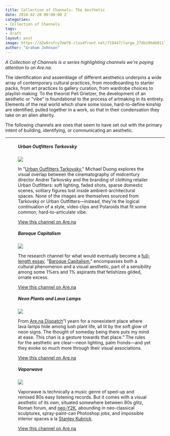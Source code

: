 ```yaml
---
title: Collection of Channels: The Aesthetic
date: 2018-02-20 00:00:00 Z
categories:
- Collection of Channels
tags:
- draft
layout: post
image: https://d2w9rnfcy7mm78.cloudfront.net/719447/large_27db19bd60117329f7d2a71e62b608fc.jpg
author: "Graham Johnson"
---
```



_A Collection of Channels is a series highlighting channels we’re paying attention to on Are.na._


The identification and assemblage of different aesthetics underpins a wide array of contemporary cultural practices, from moodboarding to starter packs, from art practices to gallery curation, from wardrobe choices to playlist-making. To the theorist Peli Grietzer, the development of an aesthetic or "vibe" is foundational to the process of artmaking in its entirety. Elements of the real world which share some loose, hard-to-define kinship are identified, pulled together in a work, so that in their condensation they take on an alien alterity.


The following channels are ones that seem to have set out with the primary intent of building, identifying, or communicating an aesthetic. 


---


<figure>
  <h5>Urban Outfitters Tarkovsky</h5>
  <a href="https://www.are.na/michael-duong/urban-outfitters-tarkovsky">
    <img src="https://d2w9rnfcy7mm78.cloudfront.net/719447/large_27db19bd60117329f7d2a71e62b608fc.jpg">
  </a>
  <figcaption>
    <p>In "<a href="https://www.are.na/michael-duong/urban-outfitters-tarkovsky">Urban Outfitters Tarkovsky</a>," Michael Duong explores the visual overlap between the cinematography of midcentury director Andrei Tarkovsky and the branding of clothing retailer Urban Outfitters: soft lighting, faded shots, sparse domestic scenes, solitary figures lost inside ambient-architectural spaces. None of the images are themselves sourced from Tarkovsky or Urban Outfitters—instead, they're the logical continuation of a style, video clips and Polaroids that fit some common, hard-to-articulate vibe.</p>
    <a href="https://www.are.na/michael-duong/urban-outfitters-tarkovsky">View this channel on Are.na</a>
  </figcaption>
</figure>


<figure>
  <h5>Baroque Capitalism</h5>
  <a href="https://www.are.na/toby-shorin/baroque-capitalism">
    <img src="https://d2w9rnfcy7mm78.cloudfront.net/927820/original_9722b5c0d8d1d834942c702df251f02f.jpg">
  </a>
  <figcaption>
    <p>The research channel for what would eventually become a <a href="http://subpixel.space/entries/haute-baroque-capitalism/">full-length essay</a>, "<a href="https://www.are.na/toby-shorin/baroque-capitalism">Baroque Capitalism</a>," encompasses both a cultural phenomenon and a visual aesthetic, part of a sensibility among some 1%ers and 1% aspirants that fetishizes gilded, ornate excess.</p>
    <a href="https://www.are.na/toby-shorin/baroque-capitalism">View this channel on Are.na</a>
  </figcaption>
</figure>


<figure>
  <h5>Neon Plants and Lava Lamps</h5>
  <a href="https://www.are.na/steve-k/neon-plants-and-lava-lamps">
    <img src="https://d2w9rnfcy7mm78.cloudfront.net/1682697/large_2251cf0dcc95384d54e2cf4ecd47e3c5">
  </a>
  <figcaption>
    <p>From <a href="https://twitter.com/arena_dispatch">Are.na Dispatch</a>”I yearn for a nonexistent place where lava lamps hide among lush plant life, all lit by the soft glow of neon signs. The thought of someday being there puts my mind at ease. This chan is a gesture towards that place.” The rules for the aesthetic are clear—neon lighting, palm fronds—and yet they evoke so much more through their visual associations.</p>
    <a href="https://www.are.na/steve-k/neon-plants-and-lava-lamps">View this channel on Are.na</a>
  </figcaption>
</figure>


<figure>
  <h5>Vaporwave</h5>
  <a href="https://www.are.na/james-hicks/vaporwave">
    <img src="https://d2w9rnfcy7mm78.cloudfront.net/492839/large_3ba38a05470916eee2e3760806cac5e9.jpg">
  </a>
  <figcaption>
    <p>Vaporwave is technically a music genre of sped-up and remixed 80s easy listening records. But it comes with a visual aesthetic of its own, situated somewhere between 80s glitz, Roman forum, and <a href="https://www.are.na/chris-beiser/neo-y2k">neo-Y2K</a>, abounding in neo-classical sculptures, spray-paint-can Photoshop jobs, and impossible interior spaces a la <a href="http://www.collativelearning.com/PICS%20FOR%20WEBSITE/stills/2001SpaceOdyssey133.jpg">Stanley Kubrick</a>.</p>
    <a href="https://www.are.na/james-hicks/vaporwave">View this channel on Are.na</a>
  </figcaption>
</figure>